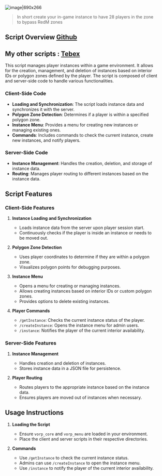 ![image|690x266](upload://k0axwykWwQnu9tzEHdfmcYe3Qhx.png)

> In short create your in-game instance to have 28 players in the zone to bypass RedM zones

## Script Overview [Github](https://github.com/DeVerino-DVR/dvr_instance)
## My other scripts : [Tebex](https://dvrscripts.tebex.io/)
This script manages player instances within a game environment. It allows for the creation, management, and deletion of instances based on interior IDs or polygon zones defined by the player. The script is composed of client and server-side code to handle various functionalities.

### Client-Side Code

- **Loading and Synchronization**: The script loads instance data and synchronizes it with the server.
- **Polygon Zone Detection**: Determines if a player is within a specified polygon zone.
- **Instance Menu**: Provides a menu for creating new instances or managing existing ones.
- **Commands**: Includes commands to check the current instance, create new instances, and notify players.

### Server-Side Code

- **Instance Management**: Handles the creation, deletion, and storage of instance data.
- **Routing**: Manages player routing to different instances based on the instance data.

## Script Features

### Client-Side Features

1. **Instance Loading and Synchronization**
    - Loads instance data from the server upon player session start.
    - Continuously checks if the player is inside an instance or needs to be moved out.

2. **Polygon Zone Detection**
    - Uses player coordinates to determine if they are within a polygon zone.
    - Visualizes polygon points for debugging purposes.

3. **Instance Menu**
    - Opens a menu for creating or managing instances.
    - Allows creating instances based on interior IDs or custom polygon zones.
    - Provides options to delete existing instances.

4. **Player Commands**
    - `/getInstance`: Checks the current instance status of the player.
    - `/createInstance`: Opens the instance menu for admin users.
    - `/instance`: Notifies the player of the current interior availability.

### Server-Side Features

1. **Instance Management**
    - Handles creation and deletion of instances.
    - Stores instance data in a JSON file for persistence.

2. **Player Routing**
    - Routes players to the appropriate instance based on the instance data.
    - Ensures players are moved out of instances when necessary.

## Usage Instructions

1. **Loading the Script**
    - Ensure `vorp_core` and `vorp_menu` are loaded in your environment.
    - Place the client and server scripts in their respective directories.

2. **Commands**
    - Use `/getInstance` to check the current instance status.
    - Admins can use `/createInstance` to open the instance menu.
    - Use `/instance` to notify the player of the current interior availability.

